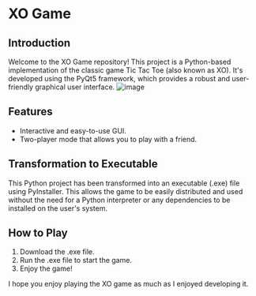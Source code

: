 # XO Game

## Introduction
Welcome to the XO Game repository! This project is a Python-based implementation of the classic game Tic Tac Toe (also known as XO). It's developed using the PyQt5 framework, which provides a robust and user-friendly graphical user interface.
![image](https://github.com/Younessboumlik/XO_Game/assets/104656844/4ed41e91-d993-421e-b9d4-1d9661ce1189)


## Features
- Interactive and easy-to-use GUI.
- Two-player mode that allows you to play with a friend.

## Transformation to Executable
This Python project has been transformed into an executable (.exe) file using PyInstaller. This allows the game to be easily distributed and used without the need for a Python interpreter or any dependencies to be installed on the user's system.

## How to Play
1. Download the .exe file.
2. Run the .exe file to start the game.
3. Enjoy the game!

I hope you enjoy playing the XO game as much as I enjoyed developing it.

